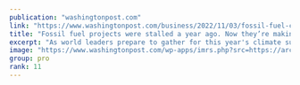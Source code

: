 ```yaml
---
publication: "washingtonpost.com"
link: "https://www.washingtonpost.com/business/2022/11/03/fossil-fuel-cop27-russia/"
title: "Fossil fuel projects were stalled a year ago. Now they’re making a comeback."
excerpt: "As world leaders prepare to gather for this year's climate summit, they will have to contend with a surge in new fossil fuel infrastructure prompted by the Russian invasion of Ukraine."
image: "https://www.washingtonpost.com/wp-apps/imrs.php?src=https://arc-anglerfish-washpost-prod-washpost.s3.amazonaws.com/public/OWKDCAIQMRQZJIDSS4WYU4IWIM.jpg&w=1440"
group: pro
rank: 11
---
```

